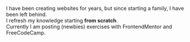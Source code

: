 I have been creating websites for years, but since starting a family, I have been left behind.<br>
I refresh my knowledge starting <b>from scratch</b>.<br>
Currently I am posting (newbies) exercises with FrontendMentor and FreeCodeCamp.
